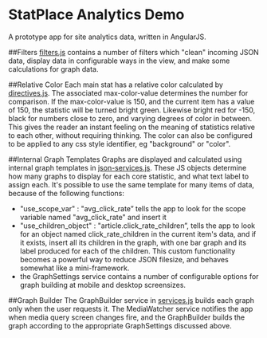 # StatPlace Analytics Demo
A prototype app for site analytics data, written in AngularJS.

##Filters
[filters.js](html/angular-modules/statsApp/js/filters.js) contains a number of filters which "clean" incoming JSON data, display data in configurable ways in the view, and make some calculations for graph data.

##Relative Color
Each main stat has a relative color calculated by [directives.js](html/angular-modules/statsApp/js/directives.js). The associated max-color-value determines the number for comparison. If the max-color-value is 150, and the current item has a value of 150, the statistic will be turned bright green. Likewise bright red for -150, black for numbers close to zero, and varying degrees of color in between. This gives the reader an instant feeling on the meaning of statistics relative to each other, without requiring thinking. The color can also be configured to be applied to any css style identifier, eg "background" or "color".

##Internal Graph Templates
Graphs are displayed and calculated using internal graph templates in [json-services.js](html/angular-modules/statsApp/js/json-services.js). These JS objects determine how many graphs to display for each core statistic, and what text label to assign each. It's possible to use the same template for many items of data, because of the following functions:
* "use_scope_var" : "avg_click_rate” tells the app to look for the scope variable named "avg_click_rate" and insert it
* "use_children_object" : "article.click_rate_children”, tells the app to look for an object named click_rate_children in the current item's data, and if it exists, insert all its children in the graph, with one bar graph and its label produced for each of the children. 
This custom functionality becomes a powerful way to reduce JSON filesize, and behaves somewhat like a mini-framework.
* the GraphSettings service contains a number of configurable options for graph building at mobile and desktop screensizes.

##Graph Builder
The GraphBuilder service in [services.js](html/angular-modules/statsApp/js/services.js) builds each graph only when the user requests it.
The MediaWatcher service notifies the app when media query screen changes fire, and the GraphBuilder builds the graph according to the appropriate GraphSettings discussed above.
